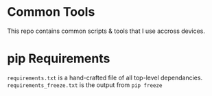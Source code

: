 # Common Tools
This repo contains common scripts & tools that I use accross devices.

# pip Requirements
`requirements.txt` is a hand-crafted file of all top-level dependancies.
`requirements_freeze.txt` is the output from `pip freeze`